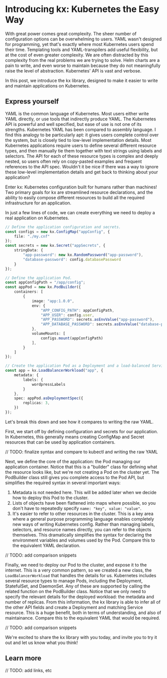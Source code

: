 # Introducing kx: Kubernetes the Easy Way

With great power comes great complexity. The sheer number of configuration options can be overwhelming to users. YAML wasn't designed for programming, yet that's exactly where most Kubernetes users spend their time. Templating tools and YAML-transpilers add useful flexibility, but at the cost of even greater complexity. We are often distracted by this complexity from the real problems we are trying to solve. Helm charts are a pain to write, and even worse to maintain because they do not meaningfully raise the level of abstraction. Kubernetes' API is vast and verbose. 

In this post, we introduce the kx library, designed to make it easier to write and maintain applications on Kubernetes. 

## Express yourself

YAML is the common language of Kubernetes. Most users either write YAML directly, or use tools that indirectly produce
 YAML. The Kubernetes API is powerful and well specified, but ease of use is not one of its strengths. Kubernetes YAML has been compared to assembly language. I find this analogy to be particularly apt: it gives users complete control over the system, but is closely tied to low-level implementation details. Most Kubernetes applications require users to define several different resource types, and then manually tie them together with text strings using labels and selectors. The API for each of these resource types is complex and deeply nested, so users often rely on copy-pasted examples and frequent references to the API spec. Wouldn't it be nice if there was a way to ignore these low-level implementation details and get back to thinking about your application?

Enter kx: Kubernetes configuration built for humans rather than machines! Two primary goals for kx are streamlined resource declarations, and the ability to easily compose different resources to build all the required infrastructure for an application.

In just a few lines of code, we can create everything we need to deploy a real application on Kubernetes.
```ts
// Define the application configuration and secrets.
const configs = new kx.ConfigMap("appConfig", {
    file: "./my.cnf"
});
const secrets = new kx.Secret("appSecrets", {
    stringData: {
        "app-password": new kx.RandomPassword("app-password"),
        "database-password": config.databasePassword
    }
});

// Define the application Pod.
const appConfigPath = "/app/config";
const appPod = new kx.PodBuilder({
    containers: [
        {
            image: "app:1.0.0",
            env: {
                "APP_CONFIG_PATH": appConfigPath,
                "APP_USER": config.user,
                "APP_PASSWORD": secrets.asEnvValue("app-password"),
                "APP_DATABASE_PASSWORD": secrets.asEnvValue("database-password"),
            },
            volumeMounts: [
                configs.mount(appConfigPath)
            ],
        }
    ]
});

// Create the application Pod as a Deployment and a load-balanced Service.
const app = kx.LoadBalancerWorkload("app", {
    metadata: {
        labels: {
            wordpressLabels
        }
    },
    spec: appPod.asDeploymentSpec({
        replicas: 3,
    })
});
```

Let's break this down and see how it compares to writing the raw YAML.

First, we start off by defining configuration and secrets for our application. In Kubernetes, this generally means creating ConfigMap and Secret resources that can be used by application containers.

// TODO: finalize syntax and compare to kubectl and writing the raw YAML

Next, we define the core of the application: the Pod managing our application container. Notice that this is a "builder" class for defining what the resource looks like, but we're not creating a Pod on the cluster yet. The PodBuilder class still gives you complete access to the Pod API, but simplifies the required syntax in several important ways:

1. Metadata is not needed here. This will be added later when we decide how to deploy this Pod to the cluster.
1. Lists of objects have been flattened into maps where possible, so you don't have to repeatedly specify `name: "key", value: "value"`.
1. It's easier to refer to other resources in the cluster. This is a key area where a general purpose programming language enables completely new ways of writing Kubernetes config. Rather than managing labels, selectors, and resource names directly, you can refer to the objects themselves. This dramatically simplifies the syntax for declaring the environment variables and volumes used by the Pod. Compare this to the equivalent YAML declaration.

// TODO: add comparison snippets

Finally, we need to deploy our Pod to the cluster, and expose it to the internet. This is a very common pattern, so we created a new class, the `LoadBalancerWorkload` that handles the details for us. Kubernetes includes several resource types to manage Pods, including the Deployment, StatefulSet, and DaemonSet. Any of these are supported by calling the related function on the PodBuilder class. Notice that we only need to specify the relevant details for the deployed workload: the metadata and number of replicas. From this information, the kx library is able to infer all of the other API fields and create a Deployment and matching Service resource. This is a huge benefit, both in terms of understanding, and also of maintainance. Compare this to the equivalent YAML that would be required.

// TODO: add comparison snippets

We're excited to share the kx library with you today, and invite you to try it out and let us know what you think!

## Learn more

// TODO: add links, etc

